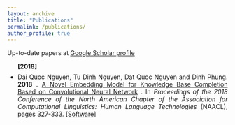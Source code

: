 ```yaml
---
layout: archive
title: "Publications"
permalink: /publications/
author_profile: true
---
```


Up-to-date papers at [Google Scholar profile](https://scholar.google.com/citations?hl=en&user=AmB7MhUAAAAJ&view_op=list_works&sortby=pubdate)

<ul>

  <span style="margin-top:0.5em;margin-bottom:0.5em;text-align:justify">
      <b>[2018]</b>
  </span>

<li style="margin-top:0.5em;text-align:justify">
                     Dai Quoc Nguyen, Tu Dinh Nguyen, Dat Quoc Nguyen and Dinh Phung. 
                    <b>2018</b>
                    . 
                    <a href="http://aclweb.org/anthology/N18-2053" target="_blank">A Novel Embedding Model for Knowledge Base Completion Based on Convolutional Neural Network</a>
                    . In 
                    <i>Proceedings of the 2018 Conference of the North American Chapter of the Association for Computational Linguistics: Human Language Technologies</i>
                     (NAACL), pages 327-333. 
                    <a href="https://github.com/daiquocnguyen/ConvKB" target="_blank">[Software]</a>
  </li>

  </ul>
